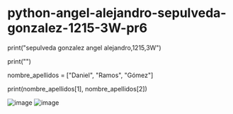# python-angel-alejandro-sepulveda-gonzalez-1215-3W-pr6

print("sepulveda gonzalez angel alejandro,1215,3W")

print("")

nombre_apellidos = ["Daniel", "Ramos", "Gómez"]

print(nombre_apellidos[1], nombre_apellidos[2])  

![image](https://github.com/user-attachments/assets/06716291-3594-4758-9c16-7d510ce87045)
![image](https://github.com/user-attachments/assets/ad1c8fc6-8810-4d12-91a9-669d40eb6b8e)

